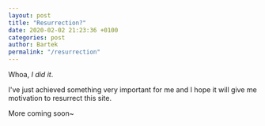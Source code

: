 ```yaml
---
layout: post
title: "Resurrection?"
date: 2020-02-02 21:23:36 +0100
categories: post
author: Bartek
permalink: "/resurrection"
---
```


Whoa, _I did it_.

I've just achieved something very important for me and I hope it will give me
motivation to resurrect this site.

More coming soon~

